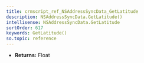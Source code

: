 ```yaml
---
title: crmscript_ref_NSAddressSyncData_GetLatitude
description: NSAddressSyncData.GetLatitude()
intellisense: NSAddressSyncData.GetLatitude
sortOrder: 617
keywords: GetLatitude()
so.topic: reference
---
```



* **Returns:** Float


